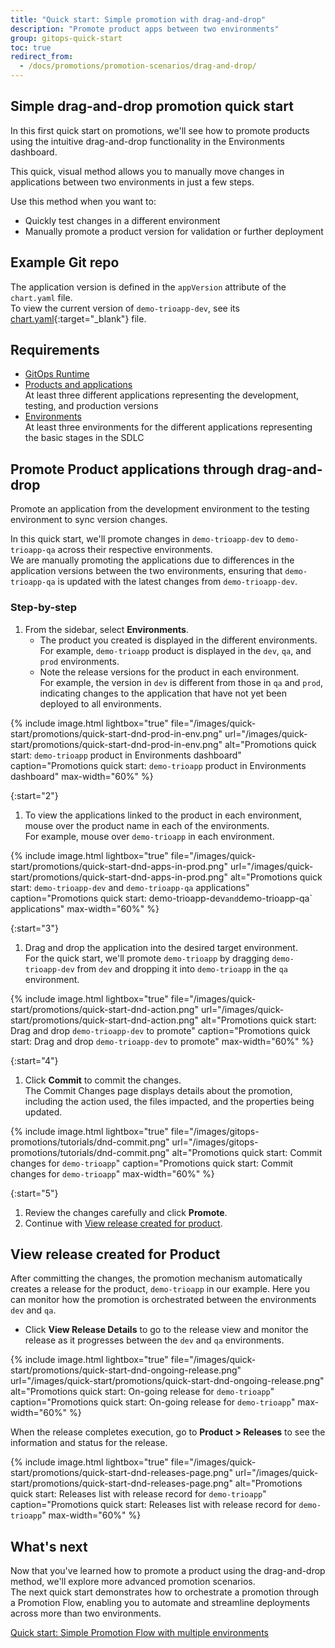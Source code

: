 ```yaml
---
title: "Quick start: Simple promotion with drag-and-drop"
description: "Promote product apps between two environments"
group: gitops-quick-start
toc: true
redirect_from:
  - /docs/promotions/promotion-scenarios/drag-and-drop/
---
```


## Simple drag-and-drop promotion quick start
In this first quick start on promotions, we'll see how to promote products using the intuitive drag-and-drop functionality in the Environments dashboard. 

This quick, visual method allows you to manually move changes in applications between two environments in just a few steps.

Use this method when you want to:
* Quickly test changes in a different environment
* Manually promote a product version for validation or further deployment

## Example Git repo
The application version is defined in the  `appVersion` attribute of the `chart.yaml` file.  
To view the current version of `demo-trioapp-dev`, see its [chart.yaml](https://github.com/codefresh-sandbox/codefresh-quickstart-demo/blob/main/demo-applications/trioapp-dev/Chart.yaml){:target="_blank"} file.

## Requirements
* [GitOps Runtime]({{site.baseurl}}/docs/quick-start/gitops-quick-start/runtime/)
* [Products and applications]({{site.baseurl}}/docs/gitops-quick-start/create-app-ui/)  
  At least three different applications representing the development, testing, and production versions
* [Environments]({{site.baseurl}}/docs/gitops-quick-start/quick-start-gitops-environments/)  
  At least three environments for the different applications representing the basic stages in the SDLC




## Promote Product applications through drag-and-drop

Promote an application from the development environment to the testing environment to sync version changes.

In this quick start, we'll promote changes in  `demo-trioapp-dev` to `demo-trioapp-qa` across their respective environments.  
We are manually promoting the applications due to differences in the application versions between the two environments, ensuring that `demo-trioapp-qa` is updated with the latest changes from `demo-trioapp-dev`.


### Step-by-step

1. From the sidebar, select **Environments**.  
    * The product you created is displayed in the  different environments.
      For example, `demo-trioapp` product is displayed in the `dev`, `qa`, and `prod` environments. 
    * Note the release versions for the product in each environment.  
      For example, the version in `dev` is different from those in `qa` and `prod`, indicating changes to the application that have not yet been deployed to all environments.


{% include 
image.html 
lightbox="true" 
file="/images/quick-start/promotions/quick-start-dnd-prod-in-env.png" 
url="/images/quick-start/promotions/quick-start-dnd-prod-in-env.png"
alt="Promotions quick start: `demo-trioapp` product in Environments dashboard" 
caption="Promotions quick start: `demo-trioapp` product in Environments dashboard"
max-width="60%"
%}

{:start="2"}
1. To view the applications linked to the product in each environment, mouse over the product name in each of the environments.  
  For example, mouse over `demo-trioapp` in each environment.

{% include 
image.html 
lightbox="true" 
file="/images/quick-start/promotions/quick-start-dnd-apps-in-prod.png" 
url="/images/quick-start/promotions/quick-start-dnd-apps-in-prod.png"
alt="Promotions quick start: `demo-trioapp-dev` and `demo-trioapp-qa` applications" 
caption="Promotions quick start: demo-trioapp-dev` and `demo-trioapp-qa` applications"
max-width="60%"
%}

{:start="3"}
1. Drag and drop the application into the desired target environment.  
  For the quick start, we'll promote `demo-trioapp` by dragging `demo-trioapp-dev` from `dev` and dropping it into `demo-trioapp` in the `qa` environment.

{% include 
image.html 
lightbox="true" 
file="/images/quick-start/promotions/quick-start-dnd-action.png" 
url="/images/quick-start/promotions/quick-start-dnd-action.png"
alt="Promotions quick start: Drag and drop `demo-trioapp-dev` to promote" 
caption="Promotions quick start: Drag and drop `demo-trioapp-dev` to promote"
max-width="60%"
%}

{:start="4"}
1. Click **Commit** to commit the changes.  
  The Commit Changes page displays details about the promotion, including the action used, the files impacted, and the properties being updated.


{% include 
image.html 
lightbox="true" 
file="/images/gitops-promotions/tutorials/dnd-commit.png" 
url="/images/gitops-promotions/tutorials/dnd-commit.png"
alt="Promotions quick start: Commit changes for `demo-trioapp`" 
caption="Promotions quick start: Commit changes for `demo-trioapp`"
max-width="60%"
%}

{:start="5"}
1. Review the changes carefully and click **Promote**. 
1. Continue with [View release created for product](#view-release-created-for-product).


## View release created for Product
After committing the changes, the promotion mechanism automatically creates a release for the product, `demo-trioapp` in our example.
Here you can monitor how the promotion is orchestrated between the environments `dev` and `qa`.

* Click **View Release Details** to go to the release view and monitor the release as it progresses between the `dev` and `qa` environments.

{% include 
image.html 
lightbox="true" 
file="/images/quick-start/promotions/quick-start-dnd-ongoing-release.png" 
url="/images/quick-start/promotions/quick-start-dnd-ongoing-release.png"
alt="Promotions quick start: On-going release for `demo-trioapp`" 
caption="Promotions quick start: On-going release for `demo-trioapp`"
max-width="60%"
%}

When the release completes execution, go to **Product > Releases** to see the information and status for the release.

{% include 
image.html 
lightbox="true" 
file="/images/quick-start/promotions/quick-start-dnd-releases-page.png" 
url="/images/quick-start/promotions/quick-start-dnd-releases-page.png"
alt="Promotions quick start: Releases list with release record for `demo-trioapp`" 
caption="Promotions quick start: Releases list with release record for `demo-trioapp`"
max-width="60%"
%}


## What's next
Now that you've learned how to promote a product using the drag-and-drop method, we'll explore more advanced promotion scenarios.  
The next quick start demonstrates how to orchestrate a promotion through a Promotion Flow, enabling you to automate and streamline deployments across more than two environments.

[Quick start: Simple Promotion Flow with multiple environments]({{site.baseurl}}/docs/gitops-quick-start/multi-env-sequential-flow/)

 
